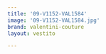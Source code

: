 ```yaml
---
title: '09-V1152-VAL1584'
image: '09-V1152-VAL1584.jpg'
brand: valentini-couture
layout: vestito

---
```

